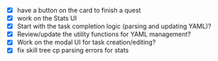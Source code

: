 
- [x] have a button on the card to finish a quest
- [x] work on the Stats UI
- [x] Start with the task completion logic (parsing and updating YAML)?
- [x] Review/update the utility functions for YAML management?
- [x] Work on the modal UI for task creation/editing?
- [x] fix skill tree cp parsing errors for stats